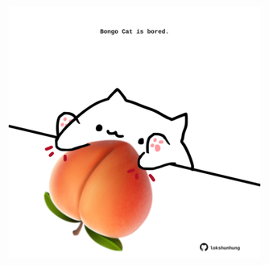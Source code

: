 <!-- built at 21/08/2024, 16:00:42 UTC -->
<p align="center">
  <img width="500" height="500" src="./ReadmeImage.svg">
</p>

